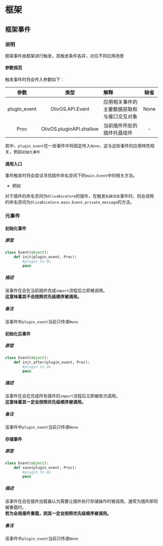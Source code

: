 # 框架

## 框架事件

### 说明
框架事件由框架进行触发，其触发条件各异，对应不同应用场景

#### 参数规范

触发事件时将会传入参数如下：

| 参数 | 类型 | 解释 | 缺省 |
|:--:|:--:|:---|:--:|
| plugin_event | OlivOS.API.Event | 应用相关事件的主要数据获取和与接口交互对象 | None |
| Proc | OlivOS.pluginAPI.shallow | 当前插件所处的插件托盘组件 | - |

其中，`plugin_event`在一些事件中将固定传入`None`，这与这些事件的应用特性相关，例如`初始化事件`  

#### 调用入口

事件触发时将会尝试寻找插件命名空间下的`main.Event`中的相关方法。  
- 例如

对于插件的命名空间为`OlivaDiceCore`的插件，在触发`私聊消息`事件时，则会调用的命名空间为`OlivaDiceCore.main.Event.private_message`的方法。


### 元事件

#### 初始化事件

##### 原型
```python
class Event(object):
    def init(plugin_event, Proc):
        #plugin to do
        pass
```

##### 描述
该事件在会在当前插件完成`import`流程后立即被调用。  
**这意味着其不会按照优先级顺序被调用。**

##### 备注
该事件中`plugin_event`当前只传递`None`


#### 初始化后事件

##### 原型
```python
class Event(object):
    def init_after(plugin_event, Proc):
        #plugin to do
        pass
```

##### 描述
该事件在会在完成所有插件的`import`流程后立即被依次调用。  
**这意味着其一定会按照优先级顺序被调用。**

##### 备注
该事件中`plugin_event`当前只传递`None`


#### 存储事件

##### 原型
```python
class Event(object):
    def save(plugin_event, Proc):
        #plugin to do
        pass
```

##### 描述
该事件在会在插件加载器认为需要让插件执行存储操作时被调用，通常为插件即将被重载时。  
**若为全局插件重载，则其一定会按照优先级顺序被调用。**

##### 备注
该事件中`plugin_event`当前只传递`None`
